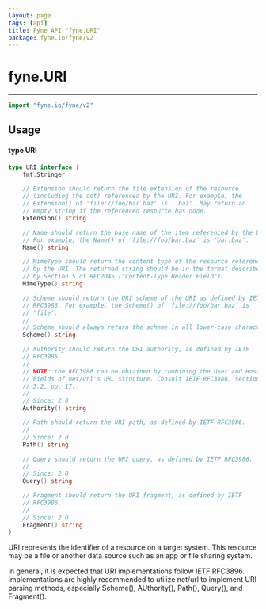 ```yaml
---
layout: page
tags: [api]
title: Fyne API "fyne.URI"
package: fyne.io/fyne/v2
---
```


# fyne.URI
---
```go
import "fyne.io/fyne/v2"
```

## Usage

#### type URI

```go
type URI interface {
	fmt.Stringer

	// Extension should return the file extension of the resource
	// (including the dot) referenced by the URI. For example, the
	// Extension() of 'file://foo/bar.baz' is '.baz'. May return an
	// empty string if the referenced resource has none.
	Extension() string

	// Name should return the base name of the item referenced by the URI.
	// For example, the Name() of 'file://foo/bar.baz' is 'bar.baz'.
	Name() string

	// MimeType should return the content type of the resource referenced
	// by the URI. The returned string should be in the format described
	// by Section 5 of RFC2045 ("Content-Type Header Field").
	MimeType() string

	// Scheme should return the URI scheme of the URI as defined by IETF
	// RFC3986. For example, the Scheme() of 'file://foo/bar.baz` is
	// 'file'.
	//
	// Scheme should always return the scheme in all lower-case characters.
	Scheme() string

	// Authority should return the URI authority, as defined by IETF
	// RFC3986.
	//
	// NOTE: the RFC3986 can be obtained by combining the User and Host
	// Fields of net/url's URL structure. Consult IETF RFC3986, section
	// 3.2, pp. 17.
	//
	// Since: 2.0
	Authority() string

	// Path should return the URI path, as defined by IETF RFC3986.
	//
	// Since: 2.0
	Path() string

	// Query should return the URI query, as defined by IETF RFC3986.
	//
	// Since: 2.0
	Query() string

	// Fragment should return the URI fragment, as defined by IETF
	// RFC3986.
	//
	// Since: 2.0
	Fragment() string
}
```

URI represents the identifier of a resource on a target system. This resource may be a file or another data source such as an app or file sharing system.

In general, it is expected that URI implementations follow IETF RFC3896. Implementations are highly recommended to utilize net/url to implement URI parsing methods, especially Scheme(), AUthority(), Path(), Query(), and Fragment().
